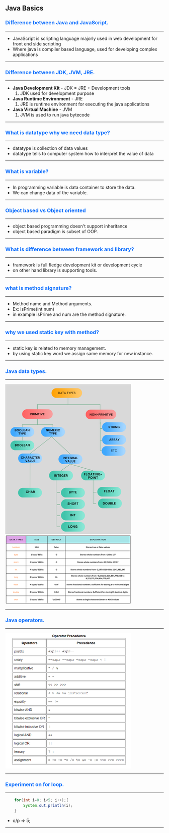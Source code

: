 ## Java Basics

### <span style="color:#0d6efd">Difference between Java and JavaScript.</span>

---
- JavaScript is scripting language majorly used in web development for front end side scripting
- Where java is compiler based language, used for developing complex applications

---

### <span style="color:#0d6efd">Difference between JDK, JVM, JRE.</span>

---
- **Java Development Kit** - JDK = JRE + Development tools
    1. JDK used for development purpose
- **Java Runtime Environment** - JRE
    1. JRE is runtime environment for executing the java applications
- **Java Virtual Machine** - JVM 
    1. JVM is used to run java bytecode

---

### <span style="color:#0d6efd">What is datatype why we need data type?</span>

---
- datatype is collection of data values
- datatype tells to computer system how to interpret the value of data

---

### <span style="color:#0d6efd">What is variable?</span>

---
- In programming variable is data container to store the data.
- We can change data of the variable.

---

### <span style="color:#0d6efd">Object based vs Object oriented</span>

---
- object based programming doesn't support inheritance 
- object based paradigm is subset of OOP.

---

### <span style="color:#0d6efd">What is difference between framework and library?</span>

---
- framework is full fledge development kit or development cycle
- on other hand library is supporting tools.

---

### <span style="color:#0d6efd">what is method signature?</span>

---
- Method name and Method arguments.
- Ex: isPrime(int num) 
- in example isPrime and num are the method signature.

---

### <span style="color:#0d6efd">why we used static key with method?</span>

---
- static key is related to memory management.
- by using static key word we assign same memory for new instance.

---

### <span style="color:#0d6efd">Java data types.</span>

---
[<img src="./images/data-type-tree-diagram.png" width="400"/>]()
[<img src="./images/data-type.png" width="400"/>]()

---

### <span style="color:#0d6efd">Java operators.</span>

---
[<img src="./images/java-operators.png" width="400"/>]()

---

### <span style="color:#0d6efd">Experiment on for loop.</span>

---

```java
    for(int i=0; i<5; i++);{
        System.out.println(i);
    }
```
- o/p => 5;

---